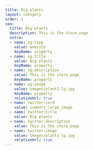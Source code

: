 ```yaml
---
title: Big plants
layout: category
order: 1
seo:
  title: Big plants
  description: This is the store page
  extra:
  - name: og:type
    value: website
    keyName: property
  - name: og:title
    value: Big plants
    keyName: property
  - name: og:description
    value: This is the store page
    keyName: property
  - name: og:image
    value: images/plant1-lg.jpg
    keyName: property
    relativeUrl: true
  - name: twitter:card
    value: summary_large_image
  - name: twitter:title
    value: Big plants
  - name: twitter:description
    value: This is the store page
  - name: twitter:image
    value: images/plant1-lg.jpg
    relativeUrl: true
---
```


